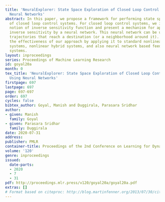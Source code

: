 ```yaml
---
title: 'NeuralExplorer: State Space Exploration of Closed Loop Control Systems Using
  Neural Networks'
abstract: In this paper, we propose a framework for performing state space exploration
  of closed loop control systems. For closed loop control systems, we introduce the
  notion of inverse sensitivity function and present a mechanism for approximating
  inverse sensitivity by a neural network. This neural network can be used for generating
  trajectories that reach a destination (or a neighborhood around it). We demonstrate
  the effectiveness of our approach by applying it to standard nonlinear dynamical
  systems, nonlinear hybrid systems, and also neural network based feedback control
  systems.
layout: inproceedings
series: Proceedings of Machine Learning Research
id: goyal20a
month: 0
tex_title: 'NeuralExplorer: State Space Exploration of Closed Loop Control Systems
  Using Neural Networks'
firstpage: 697
lastpage: 697
page: 697-697
order: 697
cycles: false
bibtex_author: Goyal, Manish and Duggirala, Parasara Sridhar
author:
- given: Manish
  family: Goyal
- given: Parasara Sridhar
  family: Duggirala
date: 2020-07-31
address: 
publisher: PMLR
container-title: Proceedings of the 2nd Conference on Learning for Dynamics and Control
volume: '120'
genre: inproceedings
issued:
  date-parts:
  - 2020
  - 7
  - 31
pdf: http://proceedings.mlr.press/v120/goyal20a/goyal20a.pdf
extras: []
# Format based on citeproc: http://blog.martinfenner.org/2013/07/30/citeproc-yaml-for-bibliographies/
---
```

